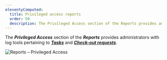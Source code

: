 ```yaml
---
eleventyComputed:
  title: Privileged access reports
  order: 50
  description: The Privileged Access section of the Reports provides administrators with log tools pertaining to tasks and check-out requests.
---
```

The ***Privileged Access*** section of the ***Reports*** provides administrators with log tools pertaining to [***Tasks***](/hub/privileged-access-management/privileged-access-reports/tasks/) and [***Check-out requests***](/hub/privileged-access-management/privileged-access-reports/check-out-requests/).

![Reports – Privileged Access](https://cdnweb.devolutions.net/docs/docs_en_hub_Hub2297.png)
